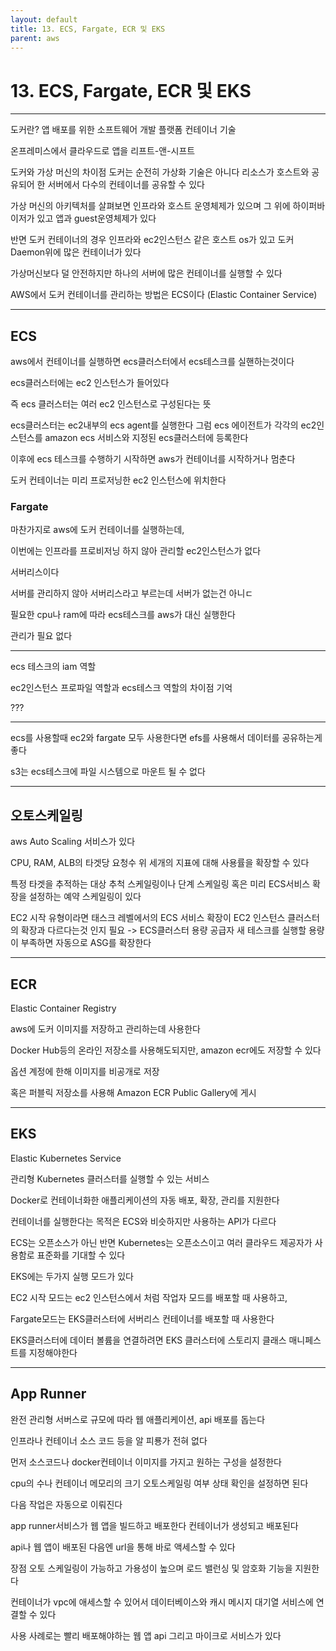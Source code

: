 ```yaml
---
layout: default
title: 13. ECS, Fargate, ECR 및 EKS
parent: aws
---
```

# 13. ECS, Fargate, ECR 및 EKS
---

도커란?
앱 배포를 위한 소프트웨어 개발 플랫폼
컨테이너 기술

온프레미스에서 클라우드로 앱을 리프트-앤-시프트

도커와 가상 머신의 차이점
도커는 순전히 가상화 기술은 아니다
리소스가 호스트와 공유되어 한 서버에서 다수의 컨테이너를 공유할 수 있다

가상 머신의 아키텍처를 살펴보면 인프라와 호스트 운영체제가 있으며 그 위에 하이퍼바이저가 있고 앱과 guest운영체제가 있다

반면 도커 컨테이너의 경우 인프라와 ec2인스턴스 같은 호스트 os가 있고 도커 Daemon위에 많은 컨테이너가 있다

가상머신보다 덜 안전하지만 하나의 서버에 많은 컨테이너를 실행할 수 있다

AWS에서 도커 컨테이너를 관리하는 방법은 ECS이다 (Elastic Container Service)

---

## ECS

aws에서 컨테이너를 실행하면
ecs클러스터에서 ecs테스크를 실핸하는것이다

ecs클러스터에는 ec2 인스턴스가 들어있다

즉 ecs 클러스터는 여러 ec2 인스턴스로 구성된다는 뜻

ecs클러스터는 ec2내부의 ecs agent를 실행한다
그럼 ecs 에이전트가 각각의 ec2인스턴스를 amazon ecs 서비스와 지정된 ecs클러스터에 등록한다

이후에 ecs 테스크를 수행하기 시작하면 aws가 컨테이너를 시작하거나 멈춘다

도커 컨테이너는 미리 프로저닝한 ec2 인스턴스에 위치한다



### Fargate

마찬가지로 aws에 도커 컨테이너를 실행하는데,

이번에는 인프라를 프로비저닝 하지 않아 관리할 ec2인스턴스가 없다

서버리스이다

서버를 관리하지 않아 서버리스라고 부르는데 서버가 없는건 아니ㄷ

필요한 cpu나 ram에 따라 ecs테스크를 aws가 대신 실행한다

관리가 필요 없다

---

ecs 테스크의 iam 역할

ec2인스턴스 프로파일 역할과 ecs테스크 역할의 차이점 기억

???

---

ecs를 사용할때 ec2와 fargate 모두 사용한다면 efs를 사용해서 데이터를 공유하는게 좋다

s3는 ecs테스크에 파일 시스템으로 마운트 될 수 없다

---

## 오토스케일링

aws Auto Scaling 서비스가 있다

CPU, RAM, ALB의 타겟당 요청수
위 세개의 지표에 대해 사용률을 확장할 수 있다


특정 타겟을 추적하는 대상 추척 스케일링이나
단계 스케일링
혹은 미리 ECS서비스 확장을 설정하는 예약 스케일링이 있다

EC2 시작 유형이라면
태스크 레벨에서의 ECS 서비스 확장이 EC2 인스턴스 클러스터의 확장과 다르다는것 인지 필요
-> ECS클러스터 용량 공급자
새 테스크를 실행할 용량이 부족하면 자동으로 ASG를 확장한다

---

## ECR
Elastic Container Registry

aws에 도커 이미지를 저장하고 관리하는데 사용한다

Docker Hub등의 온라인 저장소를 사용해도되지만, amazon ecr에도 저장할 수 있다

옵션
계정에 한해 이미지를 비공개로 저장

혹은 퍼블릭 저장소를 사용해 Amazon ECR Public Gallery에 게시


---

## EKS
Elastic Kubernetes Service

관리형 Kubernetes 클러스터를 실행할 수 있는 서비스

Docker로 컨테이너화한 애플리케이션의 자동 배포, 확장, 관리를 지원한다

컨테이너를 실행한다는 목적은 ECS와 비슷하지만 사용하는 API가 다르다

ECS는 오픈소스가 아닌 반면 Kubernetes는 오픈소스이고 여러 클라우드 제공자가 사용함로 표준화를 기대할 수 있다

EKS에는 두가지 실행 모드가 있다

EC2 시작 모드는 ec2 인스턴스에서 처럼 작업자 모드를 배포할 때 사용하고,

Fargate모드는 EKS클러스터에 서버리스 컨테이너를 배포할 때 사용한다

EKS클러스터에 데이터 볼륨을 연결하려면 EKS 클러스터에 스토리지 클래스 매니페스트를 지정해야한다

---

## App Runner

완전 관리형 서버스로 규모에 따라 웹 애플리케이션, api 배포를 돕는다

인프라나 컨테이너 소스 코드 등을 알 피룡가 전혀 없다

먼저 소스코드나 docker컨테이너 이미지를 가지고 원하는 구성을 설정한다

cpu의 수나 컨테이너 메모리의 크기 오토스케일링 여부 상태 확인을 설정하면 된다

다음 작업은 자동으로 이뤄진다

app runner서비스가 웹 앱을 빌드하고 배포한다 컨테이너가 생성되고 배포된다

api나 웹 앱이 배포된 다음엔 url을 통해 바로 액세스할 수 있다

장점
오토 스케일링이 가능하고 가용성이 높으며 로드 밸런싱 및 암호화 기능을 지원한다

컨테이너가 vpc에 애세스할 수 있어서 데이터베이스와 캐시 메시지 대기열 서비스에 연결할 수 있다

사용 사례로는 빨리 배포해야하는 웹 앱 api 그리고 마이크로 서비스가 있다



